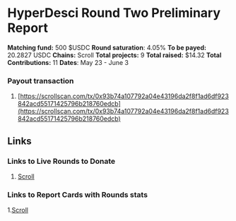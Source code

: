# HyperDesci Round Two Preliminary Report 

**Matching fund:** 500 $USDC
**Round saturation**: 4.05%
**To be payed:** 20.2827 USDC
**Chains:** Scroll
**Total projects:** 9 
**Total raised:** $14.32
**Total Contributions:** 11
**Dates**: May 23 - June 3


### Payout transaction

1. [https://scrollscan.com/tx/0x93b74a107792a04e43196da2f8f1ad6df923842acd55171425796b218760edcb](https://scrollscan.com/tx/0x93b74a107792a04e43196da2f8f1ad6df923842acd55171425796b218760edcb)
## Links
### Links to Live Rounds to Donate

1. [Scroll](https://explorer.gitcoin.co/#/round/534352/12)

### Links to Report Cards with Rounds stats

1.[Scroll](https://reportcards.gitcoin.co/534352/12)



